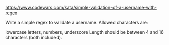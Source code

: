 https://www.codewars.com/kata/simple-validation-of-a-username-with-regex

Write a simple regex to validate a username. Allowed characters are:

lowercase letters,
numbers,
underscore
Length should be between 4 and 16 characters (both included).